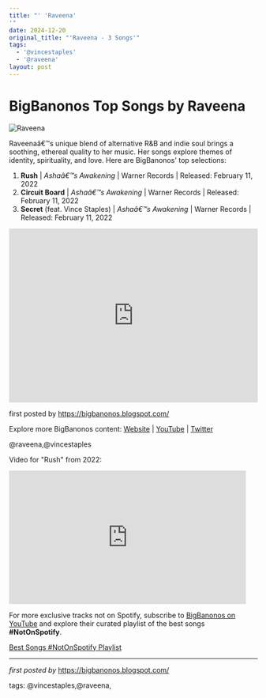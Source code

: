 ```yaml
---
title: "' 'Raveena'
'"
date: 2024-12-20
original_title: "'Raveena - 3 Songs'"
tags:
  - '@vincestaples'
  - '@raveena'
layout: post
---
```

<h1>BigBanonos Top Songs by Raveena</h1>
<img src="https://i.ytimg.com/vi/xy4RebilRSI/sddefault.jpg" alt="Raveena"> <p>Raveenaâ€™s unique blend of alternative R&B and indie soul brings a soothing, ethereal quality to her music. Her songs explore themes of identity, spirituality, and love. Here are BigBanonos' top selections:</p> <ol> <li><strong>Rush</strong> | <em>Ashaâ€™s Awakening</em> | Warner Records | Released: February 11, 2022</li> <li><strong>Circuit Board</strong> | <em>Ashaâ€™s Awakening</em> | Warner Records | Released: February 11, 2022</li> <li><strong>Secret</strong> (feat. Vince Staples) | <em>Ashaâ€™s Awakening</em> | Warner Records | Released: February 11, 2022</li>
</ol> <div> <iframe src="https://open.spotify.com/embed/playlist/3BeqHeGJhblE0I9VaT2YfS?utm_source=generator" width="100%" height="352" frameborder="0" allow="autoplay; clipboard-write; encrypted-media; fullscreen; picture-in-picture" loading="lazy"></iframe>
</div> <p>first posted by <a href="https://bigbanonos.blogspot.com/">https://bigbanonos.blogspot.com/</a></p> <div> <p>Explore more BigBanonos content: <a href="https://bigbanonos.blogspot.com/">Website</a> | <a href="https://www.youtube.com/@BigBanonos">YouTube</a> | <a href="https://x.com/bigbanonos">Twitter</a></p>
</div> <!-- Tags -->
<p>@raveena,@vincestaples</p> <!-- Video Section -->
<div> <p>Video for "Rush" from 2022:</p> <iframe frameborder="0" height="270" src="https://youtube.com/embed/u5Q_4I8dULA" width="480"></iframe>
</div>


<!--Subscribe and Playlist Links-->
<div>
    <p>For more exclusive tracks not on Spotify, subscribe to <a href="https://www.youtube.com/@BigBanonos" target="_blank">BigBanonos on YouTube</a> and explore their curated playlist of the best songs <strong>#NotOnSpotify</strong>.</p>
    <p><a href="https://www.youtube.com/playlist?list=PLtuNtuTatqI0kFahUCbtbfenC_ET5O_tr" target="_blank">Best Songs #NotOnSpotify Playlist<br /></a></p></div>

<hr />

<p><em>first posted by</em> <a href="https://bigbanonos.blogspot.com/" rel="noopener" target="_new">https://bigbanonos.blogspot.com/</a></p>

<p>tags: @vincestaples,@raveena,</p>
